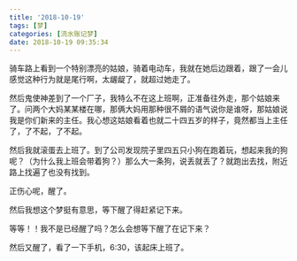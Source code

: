 ```yaml
---
title: '2018-10-19'
tags: [梦]
categories: [流水账记梦]
date: 2018-10-19 09:35:34
---
```

骑车路上看到一个特别漂亮的姑娘，骑着电动车，我就在她后边跟着，跟了一会儿感觉这种行为就是尾行啊，太龌龊了，就超过她走了。

然后鬼使神差到了一个厂子，我特么不在这上班啊，正准备往外走，那个姑娘来了。问两个大妈某某楼在哪，那俩大妈用那种很不屑的语气说你是谁呀，那姑娘说我是你们新来的主任。我心想这姑娘看着也就二十四五岁的样子，竟然都当上主任了，了不起，了不起。

然后我就滚蛋去上班了。到了公司发现院子里四五只小狗在跑着玩，想起来我的狗呢？（为什么我上班会带着狗？）那么大一条狗，说丢就丢了？就跑出去找，附近路上找遍了也没有找到。

正伤心呢，醒了。

然后我想这个梦挺有意思，等下醒了得赶紧记下来。

等等！！我不是已经醒了吗？怎么会想等下醒了在记下来？

然后又醒了，看了一下手机，6:30，该起床上班了。
